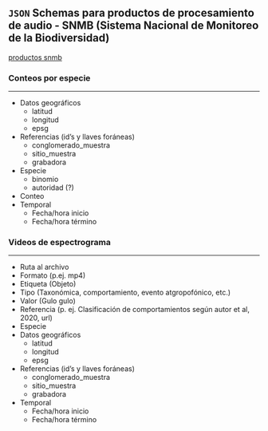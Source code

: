 
## `JSON` Schemas para productos de procesamiento de audio - SNMB (Sistema Nacional de Monitoreo de la Biodiversidad)

[productos snmb](https://hackmd.io/p5k4N44eRQqGbz2O6mmcbQ)

### Conteos por especie
---

- Datos geográficos
    - latitud
    - longitud
    - epsg
- Referencias (id’s y llaves foráneas)
    - conglomerado_muestra
    - sitio_muestra
    - grabadora
- Especie 
    - binomio
    - autoridad (?)
- Conteo
- Temporal
    - Fecha/hora inicio 
    - Fecha/hora término

### Videos de espectrograma
---

- Ruta al archivo
- Formato (p.ej. mp4)
- Etiqueta (Objeto)
- Tipo (Taxonómica, comportamiento, evento atgropofónico, etc.)
- Valor (Gulo gulo)
- Referencia (p. ej. Clasificación de comportamientos según autor et al, 2020, url)
- Especie
- Datos geográficos
    - latitud
    - longitud
    - epsg
- Referencias (id’s y llaves foráneas)
    - conglomerado_muestra
    - sitio_muestra
    - grabadora
- Temporal
    - Fecha/hora inicio 
    - Fecha/hora término
